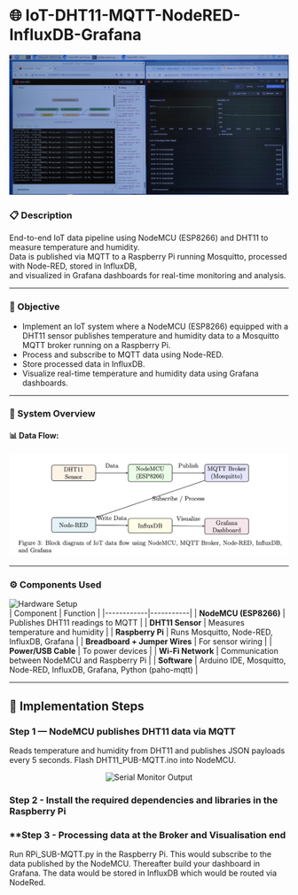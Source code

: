 # 🌐 IoT-DHT11-MQTT-NodeRED-InfluxDB-Grafana

<p align > <img src="NRed_DB_Grafana.jpg" alt="NodeRED-InfluxDB-Grafana Integration" width="800"> </p>

### 📋 Description
End-to-end IoT data pipeline using NodeMCU (ESP8266) and DHT11 to measure temperature and humidity.  
Data is published via MQTT to a Raspberry Pi running Mosquitto, processed with Node-RED, stored in InfluxDB,  
and visualized in Grafana dashboards for real-time monitoring and analysis.

---

### 🎯 Objective
- Implement an IoT system where a NodeMCU (ESP8266) equipped with a DHT11 sensor publishes temperature and humidity data to a Mosquitto MQTT broker running on a Raspberry Pi.  
- Process and subscribe to MQTT data using Node-RED.  
- Store processed data in InfluxDB.  
- Visualize real-time temperature and humidity data using Grafana dashboards.

---

### 🧩 System Overview
#### 📊 Data Flow:


<p align="center">
  <img src="IoT_BlockDiagram.png" alt="IoT Data Flow Diagram" width="700">
</p>

---

### ⚙️ Components Used
  <img src="Hardware_Setup.jpg" alt="Hardware Setup" width="600"><br> 
| Component | Function |
|------------|-----------|
| **NodeMCU (ESP8266)** | Publishes DHT11 readings to MQTT |
| **DHT11 Sensor** | Measures temperature and humidity |
| **Raspberry Pi** | Runs Mosquitto, Node-RED, InfluxDB, Grafana |
| **Breadboard + Jumper Wires** | For sensor wiring |
| **Power/USB Cable** | To power devices |
| **Wi-Fi Network** | Communication between NodeMCU and Raspberry Pi |
| **Software** | Arduino IDE, Mosquitto, Node-RED, InfluxDB, Grafana, Python (paho-mqtt) |

---

## 🧠 Implementation Steps

### **Step 1 — NodeMCU publishes DHT11 data via MQTT**
Reads temperature and humidity from DHT11 and publishes JSON payloads every 5 seconds.
Flash DHT11_PUB-MQTT.ino into NodeMCU.
<p align="center"> 
  <img src="MQTT Success.png" alt="Serial Monitor Output" width="500"><br> 
</p>

### **Step 2 - Install the required dependencies and libraries in the Raspberry Pi**

### **Step 3 - Processing data at the Broker and Visualisation end
Run RPi_SUB-MQTT.py in the Raspberry Pi. This would subscribe to the data published by the NodeMCU.
Thereafter build your dashboard in Grafana. The data would be stored in InfluxDB which would be routed via NodeRed.

